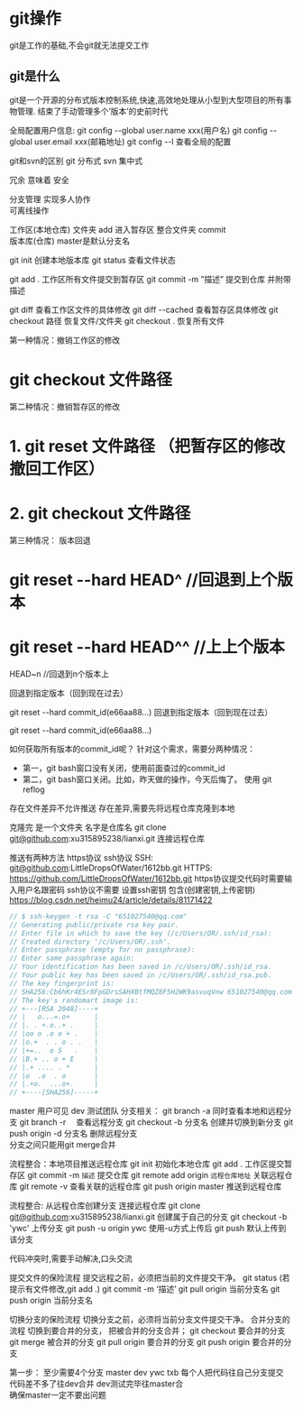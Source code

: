 # git操作
git是工作的基础,不会git就无法提交工作
## git是什么
git是一个开源的分布式版本控制系统,快速,高效地处理从小型到大型项目的所有事物管理.
结束了手动管理多个’版本’的史前时代

全局配置用户信息:
git config --global user.name xxx(用户名)
git config --global user.email xxx(邮箱地址)
git config --l 查看全局的配置

git和svn的区别
git 分布式
svn 集中式


冗余 意味着 安全

分支管理 实现多人协作  
可离线操作

工作区(本地仓库) 文件夹   add
进入暂存区 整合文件夹  commit  
版本库(仓库)	master是默认分支名

git init  创建本地版本库
git status 查看文件状态

git add .  工作区所有文件提交到暂存区
git commit -m ”描述”  提交到仓库 并附带描述

git diff  查看工作区文件的具体修改
git diff --cached  查看暂存区具体修改
git checkout 路径    恢复文件/文件夹
git checkout .		恢复所有文件

第一种情况：撤销工作区的修改

# git checkout 文件路径 

第二种情况：撤销暂存区的修改

# 1. git reset 文件路径 （把暂存区的修改撤回工作区）
# 2. git checkout 文件路径 

第三种情况：	版本回退

# git reset --hard HEAD^ //回退到上个版本
# git reset --hard HEAD^^ //上上个版本
HEAD~n //回退到n个版本上

回退到指定版本（回到现在过去）

git reset --hard commit_id(e66aa88...)
回退到指定版本（回到现在过去）

git reset --hard commit_id(e66aa88...)

如何获取所有版本的commit_id呢？
针对这个需求，需要分两种情况：
* 第一，git bash窗口没有关闭，使用前面查过的commit_id
* 第二，git bash窗口关闭。比如，昨天做的操作，今天后悔了。 使用 git reflog




存在文件差异不允许推送
存在差异,需要先将远程仓库克隆到本地

克隆完 是一个文件夹 名字是仓库名
git clone git@github.com:xu315895238/lianxi.git   连接远程仓库

推送有两种方法  https协议 ssh协议
SSH:		git@github.com:LittleDropsOfWater/1612bb.git
HTTPS:	https://github.com/LittleDropsOfWater/1612bb.git
https协议提交代码时需要输入用户名跟密码
ssh协议不需要
设置ssh密钥   包含(创建密钥,上传密钥)
https://blog.csdn.net/heimu24/article/details/81171422

```js
// $ ssh-keygen -t rsa -C "651027540@qq.com"
// Generating public/private rsa key pair.
// Enter file in which to save the key (/c/Users/OR/.ssh/id_rsa):
// Created directory '/c/Users/OR/.ssh'.
// Enter passphrase (empty for no passphrase):
// Enter same passphrase again:
// Your identification has been saved in /c/Users/OR/.ssh/id_rsa.
// Your public key has been saved in /c/Users/OR/.ssh/id_rsa.pub.
// The key fingerprint is:
// SHA256:Cb6hKr4ESr8FpGDrsSAHXBtfMQZ8F5H2WK9asvuqVnw 651027540@qq.com
// The key's randomart image is:
// +---[RSA 2048]----+
// |   o...=.o+      |
// |. . +.o..+ .     |
// |oo o .o o + .    |
// |o.+  . . o . .   |
// |+=..  o S   .    |
// |B.+ .. o + E     |
// |.+ .... . *      |
// |o  .o  . o       |
// |.+o.  ...o+.     |
// +----[SHA256]-----+
```


master 用户可见
dev 测试团队
分支相关：
git branch -a  同时查看本地和远程分支
git branch -r 　查看远程分支
git checkout -b 分支名  创建并切换到新分支
git push origin -d 分支名  删除远程分支	
分支之间只能用git merge合并

流程整合：本地项目推送远程仓库
git init		初始化本地仓库
git add .		工作区提交暂存区
git commit -m `描述`	提交仓库
git remote add origin  `远程仓库地址`  关联远程仓库
git remote -v   查看关联的远程仓库
git push origin master 推送到远程仓库

流程整合: 从远程仓库创建分支
连接远程仓库
git clone git@github.com:xu315895238/lianxi.git
创建属于自己的分支
 git checkout -b 'ywc'
上传分支
git push -u origin ywc
使用-u方式上传后  git push 默认上传到该分支



代码冲突时,需要手动解决,口头交流

提交文件的保险流程
提交远程之前，必须把当前的文件提交干净。
git status
(若提示有文件修改,git add .)
git commit -m ‘描述’
git pull origin 当前分支名
git push origin 当前分支名

切换分支的保险流程
切换分支之前，必须将当前分支文件提交干净。
合并分支的流程
切换到要合并的分支， 把被合并的分支合并；
git checkout  要合并的分支
git merge 被合并的分支
git pull origin 要合并的分支
git push origin 要合并的分支

第一步：
至少需要4个分支
master
dev
ywc
txb
每个人把代码往自己分支提交
代码差不多了往dev合并
dev测试完毕往master合  
确保master一定不要出问题